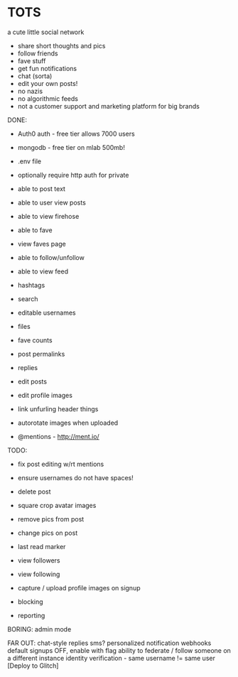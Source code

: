 # TOTS
a cute little social network

* share short thoughts and pics
* follow friends
* fave stuff
* get fun notifications
* chat (sorta)
* edit your own posts!
* no nazis
* no algorithmic feeds
* not a customer support and marketing platform for big brands



DONE:

* Auth0 auth - free tier allows 7000 users
* mongodb - free tier on mlab 500mb!
* .env file
* optionally require http auth for private
* able to post text
* able to user view posts
* able to view firehose
* able to fave
* view faves page
* able to follow/unfollow
* able to view feed
* hashtags
* search
* editable usernames
* files
* fave counts
* post permalinks
* replies
* edit posts
* edit profile images
* link unfurling header things

* autorotate images when uploaded
* @mentions - http://ment.io/

TODO:

* fix post editing w/rt mentions
* ensure usernames do not have spaces!

* delete post
* square crop avatar images
* remove pics from post
* change pics on post
* last read marker
* view followers
* view following
* capture / upload profile images on signup
* blocking
* reporting

BORING:
admin mode

FAR OUT:
chat-style replies
sms?
personalized notification webhooks
default signups OFF, enable with flag
ability to federate / follow someone on a different instance
identity verification - same username != same user
[Deploy to Glitch]
